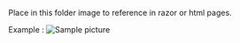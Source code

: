 Place in this folder image to reference in razor or html pages.

Example :
<img src="images/MyPicture.png" alt="Sample picture" />